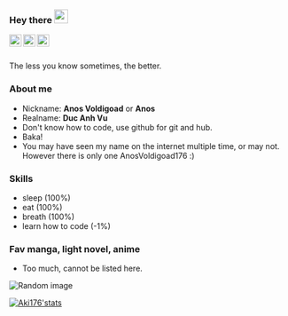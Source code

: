 ### Hey there <img src="https://media.giphy.com/media/hvRJCLFzcasrR4ia7z/giphy.gif" width="25px">
<a href="https://t.me/aki176">
  <img align="left" alt="Aki176's Telegram" width="22px" src="https://cdn.jsdelivr.net/npm/simple-icons@v3/icons/telegram.svg" />
</a>
<a href="https://facebook.com/ak.adgk">
  <img align="left" alt="Aki176's Facebook" width="22px" src="https://cdn.jsdelivr.net/npm/simple-icons@v3/icons/facebook.svg" />
<a href="https://www.instagram.com/harryvu176/">
  <img align="left" alt="Aki176's Instagram" width="22px" src="https://cdn.jsdelivr.net/npm/simple-icons@v3/icons/instagram.svg" />
</a>
  <br></br>


The less you know sometimes, the better.


### About me
- Nickname: **Anos Voldigoad** or **Anos**
- Realname: **Duc Anh Vu**
- Don't know how to code, use github for git and hub.
- Baka!
- You may have seen my name on the internet multiple time, or may not. However there is only one AnosVoldigoad176 :)


### Skills
- sleep (100%)
- eat (100%)
- breath (100%)
- learn how to code (-1%)


### Fav manga, light novel, anime
- Too much, cannot be listed here.


![Random image](https://i.imgur.com/UKcwuI5.jpg)


[![Aki176'stats](https://github-readme-stats.vercel.app/api?username=AnosVoldigoad176&show_icons=true&theme=dracula)](https://github.com/anuraghazra/github-readme-stats)
